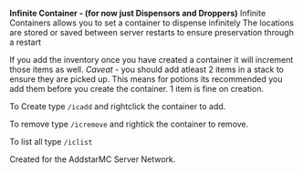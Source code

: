 **Infinite Container - (for now just Dispensors and Droppers)**
Infinite Containers allows you to set a container to dispense infinitely
The locations are stored or saved between server restarts to ensure preservation through a restart

If you add the inventory once you have created a container it will increment those items as well. *Caveat* - you should add atleast 2 items in a stack to ensure they are picked up.  This means for potions its recommended you add them before you create the container.  1 item is fine on creation.

To Create type `/icadd` and rightclick the container to add.

To remove type `/icremove` and rightick the container to remove.

To list all type `/iclist`

Created for the AddstarMC Server Network.